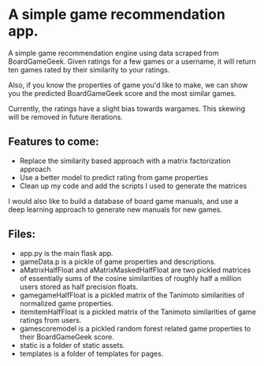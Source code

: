 # A simple game recommendation app.

A simple game recommendation engine using data scraped from BoardGameGeek. Given ratings for a few games or a username, it will return ten games rated by their similarity to your ratings.

Also, if you know the properties of game you'd like to make, we can show you the predicted BoardGameGeek score and the most similar games.

Currently, the ratings have a slight bias towards wargames. This skewing will be removed in future iterations.

## Features to come:
- Replace the similarity based approach with a matrix factorization approach
- Use a better model to predict rating from game properties
- Clean up my code and add the scripts I used to generate the matrices

I would also like to build a database of board game manuals, and use a deep learning approach to generate new manuals for new games.

## Files:
- app.py is the main flask app.
- gameData.p is a pickle of game properties and descriptions.
- aMatrixHalfFloat and aMatrixMaskedHalfFloat are two pickled matrices of essentially sums of the cosine similarities of roughly half a million users stored as half precision floats.
- gamegameHalfFloat is a pickled matrix of the Tanimoto similarities of normalized game properties.
- itemitemHalfFloat is a pickled matrix of the Tanimoto similarities of game ratings from users.
- gamescoremodel is a pickled random forest related game properties to their BoardGameGeek score.
- static is a folder of static assets.
- templates is a folder of templates for pages. 